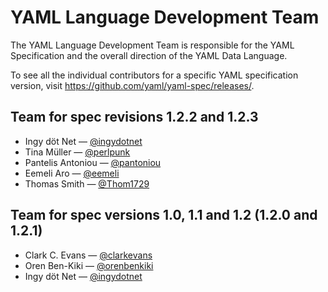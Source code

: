 # YAML Language Development Team

The YAML Language Development Team is responsible for the YAML Specification
and the overall direction of the YAML Data Language.

To see all the individual contributors for a specific YAML specification
version, visit <https://github.com/yaml/yaml-spec/releases/>.


## Team for spec revisions 1.2.2 and 1.2.3

* Ingy döt Net — [@ingydotnet](https://github.com/ingydotnet)
* Tina Müller — [@perlpunk](https://github.com/perlpunk)
* Pantelis Antoniou — [@pantoniou](https://github.com/pantoniou)
* Eemeli Aro — [@eemeli](https://github.com/eemeli)
* Thomas Smith — [@Thom1729](https://github.com/thom1729)


## Team for spec versions 1.0, 1.1 and 1.2 (1.2.0 and 1.2.1)

* Clark C. Evans — [@clarkevans](https://github.com/clarkevans)
* Oren Ben-Kiki — [@orenbenkiki](https://github.com/orenbenkiki)
* Ingy döt Net — [@ingydotnet](https://github.com/ingydotnet)
